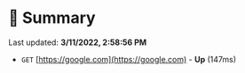 # 📖 Summary
Last updated: **3/11/2022, 2:58:56 PM**

- `GET` [https://google.com](https://google.com) - **Up** (147ms)
